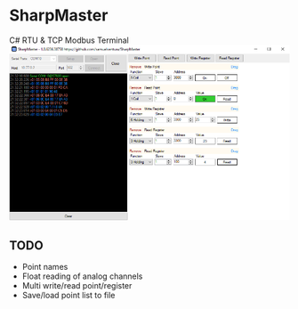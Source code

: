 # SharpMaster
C# RTU & TCP Modbus Terminal
![SharpMaster](SharpMaster.png)

## TODO
* Point names
* Float reading of analog channels
* Multi write/read point/register
* Save/load point list to file
